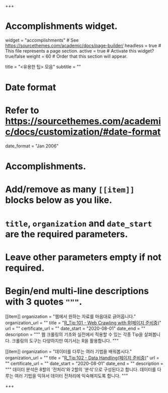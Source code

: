 +++
# Accomplishments widget.
widget = "accomplishments"  # See https://sourcethemes.com/academic/docs/page-builder/
headless = true  # This file represents a page section.
active = true  # Activate this widget? true/false
weight = 60  # Order that this section will appear.

title = "<유용한 팁> 모음"
subtitle = ""

# Date format
#   Refer to https://sourcethemes.com/academic/docs/customization/#date-format
date_format = "Jan 2006"

# Accomplishments.
#   Add/remove as many `[[item]]` blocks below as you like.
#   `title`, `organization` and `date_start` are the required parameters.
#   Leave other parameters empty if not required.
#   Begin/end multi-line descriptions with 3 quotes `"""`.


[[item]]
  organization = "웹에서 원하는 자료를 마음대로 긁어옵니다."
  organization_url = ""
  title = "[R_Tip:101 - Web Crawling with R(페이지 준비중)](/courses/r_tip_101/)"
  url = ""
  certificate_url = ""
  date_start = "2020-08-01"
  date_end = ""
  description = """
  웹 크롤링의 기초와 실전에서 적용할 수 있는 각종 Tip을 살펴봅니다. 
  크롤링의 도구는 다양하지만 여기서는 R을 활용합니다.
  """
                   

[[item]]
  organization = "데이터를 다루는 여러 기법을 배워봅시다."
  organization_url = ""
  title = "[R_Tip:102 - Data Handling(페이지 준비중)](/courses/r_tip_102/)"
  url = ""
  certificate_url = ""
  date_start = "2020-08-01"
  date_end = ""
  description = """
  데이터 분석은 8할의 '전처리'와 2할의 '분석'으로 구성된다고 합니다. 
  데이터를 다루는 여러 기법을 익혀서 데이터 전처리에 익숙해지도록 합니다.
  """

+++
